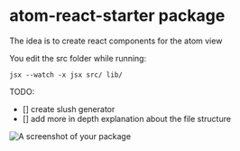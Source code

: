 # atom-react-starter package

The idea is to create react components for the atom view

You edit the src folder while running:
```
jsx --watch -x jsx src/ lib/
```

TODO:
* [] create slush generator
* [] add more in depth explanation about the file structure

![A screenshot of your package](https://f.cloud.github.com/assets/69169/2290250/c35d867a-a017-11e3-86be-cd7c5bf3ff9b.gif)
